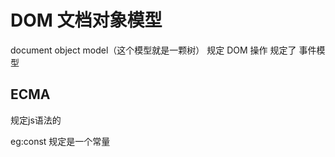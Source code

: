 # DOM 文档对象模型
document object model（这个模型就是一颗树）
规定 DOM 操作
规定了 事件模型

## ECMA
规定js语法的

eg:const 规定是一个常量
